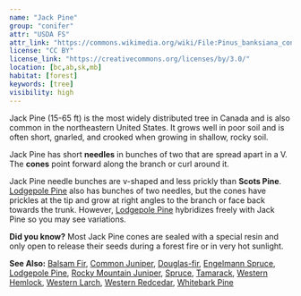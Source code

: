 ```yaml
---
name: "Jack Pine"
group: "conifer"
attr: "USDA FS"
attr_link: "https://commons.wikimedia.org/wiki/File:Pinus_banksiana_cones.jpg"
license: "CC BY"
license_link: "https://creativecommons.org/licenses/by/3.0/"
location: [bc,ab,sk,mb]
habitat: [forest]
keywords: [tree]
visibility: high
---
```

Jack Pine (15-65 ft) is the most widely distributed tree in Canada and is also common in the northeastern United States. It grows well in poor soil and is often short, gnarled, and crooked when growing in shallow, rocky soil.

Jack Pine has short **needles** in bunches of two that are spread apart in a V. The **cones** point forward along the branch or curl around it.

Jack Pine needle bunches are v-shaped and less prickly than **Scots Pine**. [Lodgepole Pine](/trees/lodge/) also has bunches of two needles, but the cones have prickles at the tip and grow at right angles to the branch or face back towards the trunk. However, [Lodgepole Pine](/trees/lodge/) hybridizes freely with Jack Pine so you may see variations.

**Did you know?** Most Jack Pine cones are sealed with a special resin and only open to release their seeds during a forest fire or in very hot sunlight.

<!-- generated, do not edit -->
**See Also:**
[Balsam Fir](/trees/balfir/),
[Common Juniper](/trees/comjun/),
[Douglas-fir](/trees/dougfir/),
[Engelmann Spruce](/trees/engel/),
[Lodgepole Pine](/trees/lodge/),
[Rocky Mountain Juniper](/trees/rockyjun/),
[Spruce](/trees/spruce/),
[Tamarack](/trees/tam/),
[Western Hemlock](/trees/westhem/),
[Western Larch](/trees/westlar/),
[Western Redcedar](/trees/westred/),
[Whitebark Pine](/trees/whbark/)
